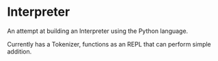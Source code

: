 # Interpreter

An attempt at building an Interpreter using the Python language.

Currently has a Tokenizer, functions as an REPL that can perform simple addition. 
